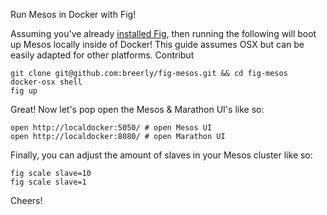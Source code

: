 Run Mesos in Docker with Fig!

Assuming you've already [installed Fig](http://www.fig.sh/install.html), then running the following will boot up Mesos locally inside of Docker! This guide assumes OSX but can be easily adapted for other platforms. Contribut

```
git clone git@github.com:breerly/fig-mesos.git && cd fig-mesos
docker-osx shell
fig up
```

Great! Now let's pop open the Mesos & Marathon UI's like so:

```
open http://localdocker:5050/ # open Mesos UI
open http://localdocker:8080/ # open Marathon UI
```

Finally, you can adjust the amount of slaves in your Mesos cluster like so:

```
fig scale slave=10
fig scale slave=1
```

Cheers!
